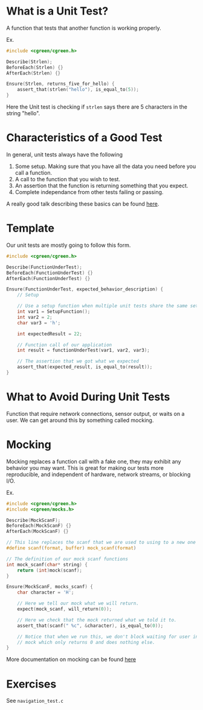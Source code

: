 # What is a Unit Test?

A function that tests that another function is working properly.

Ex.
```c
#include <cgreen/cgreen.h>

Describe(Strlen);
BeforeEach(Strlen) {}
AfterEach(Strlen) {}

Ensure(Strlen, returns_five_for_hello) {
	assert_that(strlen("hello"), is_equal_to(5));
}
```

Here the Unit test is checking if `strlen` says there are 5 characters in the string "hello".

# Characteristics of a Good Test
In general, unit tests always have the following

1. Some setup. Making sure that you have all the data you need before you call a function.
2. A call to the function that you wish to test.
3. An assertion that the function is returning something that you expect.
4. Complete independance from other tests failing or passing.

A really good talk describing these basics can be found [here](https://youtu.be/fr1E9aVnBxw?t=116).

# Template
Our unit tests are mostly going to follow this form.

```c
#include <cgreen/cgreen.h>

Describe(FunctionUnderTest);
BeforeEach(FunctionUnderTest) {}
AfterEach(FunctionUnderTest) {}

Ensure(FunctionUnderTest, expected_behavior_description) {
    // Setup

    // Use a setup function when multiple unit tests share the same setup.
    int var1 = SetupFunction();
    int var2 = 2;
    char var3 = 'h';

    int expectedResult = 22;

    // Function call of our application
	int result = functionUnderTest(var1, var2, var3);

    // The assertion that we got what we expected
    assert_that(expected_result, is_equal_to(result));
}
```

# What to Avoid During Unit Tests
Function that require network connections, sensor output, or waits on a user. We can get around this by something called mocking. 

# Mocking
Mocking replaces a function call with a fake one, they may exhibit any behavior you may want. This is great for making our tests more reproducible, and independent of hardware, network streams, or blocking I/O.

Ex.

```c
#include <cgreen/cgreen.h>
#include <cgreen/mocks.h>

Describe(MockScanF);
BeforeEach(MockScanF) {}
AfterEach(MockScanF) {}

// This line replaces the scanf that we are used to using to a new one that we can define anyway we want.
#define scanf(format, buffer) mock_scanf(format)

// The definition of our mock scanf functions
int mock_scanf(char* string) {
	return (int)mock(scanf);
}

Ensure(MockScanF, mocks_scanf) {
	char character = 'H';

	// Here we tell our mock what we will return.
	expect(mock_scanf, will_return(0));

	// Here we check that the mock returned what we told it to.
	assert_that(scanf(" %c", &character), is_equal_to(0));

	// Notice that when we run this, we don't block waiting for user input. Scanf was never actually called, only our
	// mock which only returns 0 and does nothing else.
}
```

More documentation on mocking can be found [here](https://cgreen-devs.github.io/chap2.html#_mocking_functions_with_cgreen)

# Exercises
See `navigation_test.c`